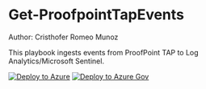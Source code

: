 # Get-ProofpointTapEvents
Author: Cristhofer Romeo Munoz

This playbook ingests events from ProofPoint TAP to Log Analytics/Microsoft Sentinel.

[![Deploy to Azure](https://aka.ms/deploytoazurebutton)](https://portal.azure.com/#create/Microsoft.Template/uri/https%3A%2F%2Fraw.githubusercontent.com%2FAzure%2FAzure-Sentinel%2Fmaster%2FSolutions%2FProofPointTap%2FPlaybooks%2FGet-ProofPointTapEvents%2FAzuredeploy.json)
[![Deploy to Azure Gov](https://aka.ms/deploytoazuregovbutton)](https://portal.azure.us/#create/Microsoft.Template/uri/https%3A%2F%2Fraw.githubusercontent.com%2FAzure%2FAzure-Sentinel%2Fmaster%2FSolutions%2FProofPointTap%2FPlaybooks%2FGet-ProofPointTapEvents%2FAzuredeploy.json)